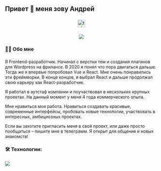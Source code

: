 ## Привет 👋 меня зову Андрей

###

<div align="center">
  <a href="https://t.me/stargazer87" target="_blank">
    <img src="https://img.shields.io/static/v1?message=Telegram&logo=telegram&label=&color=2CA5E0&logoColor=white&labelColor=&style=for-the-badge" height="25" alt="telegram logo"  />
  </a>
</div>

###

<div align="center">
  <img src="https://visitor-badge.laobi.icu/badge?page_id=AndreyZhivilo.AndreyZhivilo&"  />
</div>

###

<h3 align="left">👩‍💻  Обо мне</h3>

###

<p align="left">Я Frontend-разработчик. Начинал с верстки тем и создания плагинов для Wordpress на фрилансе. В 2020 я понял что пора двигаться дальше. Тогда же я впервые попробовал Vue и React. Мне очень понравились эти фреймворки. В конце концов, я выбрал React и дальше продолжал свою карьеру как React-разработчик.</p>
<p align="left">Я работал в аутстаф компании и поучаствовал в нескольких крупных проектах. На данный момент у меня 4 года коммерческого опыта.</p>
<p align="left">Мне нравиться моя работа. Нравиться создавать красивые, современные интерфейсы, пробовать новые технологии, участвовать в интересных, амбициозных проектах.</p>
<p align="left">Если вы захотите пригласить меня в свой проект, или даже просто пообщаться – пишите мне в телеграмм. Я открыт для общения и новых знакомств!</p>

###

<h3 align="left">🛠 Технологии:</h3>

###

<p align="left">
  <a href="https://skillicons.dev">    
    <img src="https://skillicons.dev/icons?i=ts,js,react,nextjs,redux,tailwind,css,git,vite,docker,mongodb,nodejs,postgres,prisma,figma" />
  </a>
</p>







